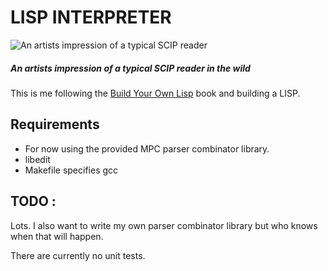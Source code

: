 # LISP INTERPRETER

![*An artists impression of a typical SCIP reader*](docs/scip-lord.jpg)
##### *An artists impression of a typical SCIP reader in the wild*

This is me following the [Build Your Own Lisp](http://www.buildyourownlisp.com/) book and building a LISP. 

## Requirements 
- For now using the provided MPC parser combinator library.
- libedit
- Makefile specifies gcc 

## TODO :
Lots. I also want to write my own parser combinator library but who knows when that will happen. 

There are currently no unit tests.
